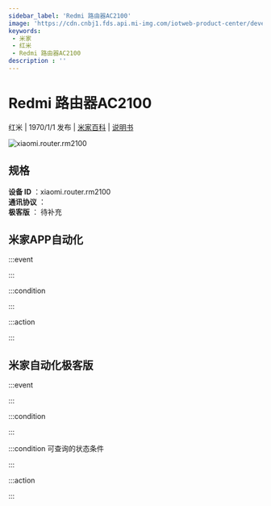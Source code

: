 ```yaml
---
sidebar_label: 'Redmi 路由器AC2100'
image: 'https://cdn.cnbj1.fds.api.mi-img.com/iotweb-product-center/developer_1574312683729oGiCiIJi.png?GalaxyAccessKeyId=AKVGLQWBOVIRQ3XLEW&Expires=9223372036854775807&Signature=IpBS6p6SGk00YX4/zigJcfN5vdQ='
keywords: 
 - 米家
 - 红米
 - Redmi 路由器AC2100
description : ''
---
```

# Redmi 路由器AC2100

红米 | 1970/1/1 发布 | [米家百科](https://home.mi.com/webapp/content/baike/product/index.html?model=xiaomi.router.rm2100) | [说明书](https://home.mi.com/views/introduction.html?model=xiaomi.router.rm2100&region=cn)

![xiaomi.router.rm2100](https://cdn.cnbj1.fds.api.mi-img.com/iotweb-product-center/developer_1574312683729oGiCiIJi.png?GalaxyAccessKeyId=AKVGLQWBOVIRQ3XLEW&Expires=9223372036854775807&Signature=IpBS6p6SGk00YX4/zigJcfN5vdQ=)

## 规格  
> 
**设备 ID** ：xiaomi.router.rm2100  
**通讯协议** ：  
**极客版**  ： 待补充 


## 米家APP自动化  

:::event  

:::

:::condition  

:::

:::action   

:::

## 米家自动化极客版  

:::event  

:::

:::condition  

:::

:::condition 可查询的状态条件  

:::

:::action  

:::

        
